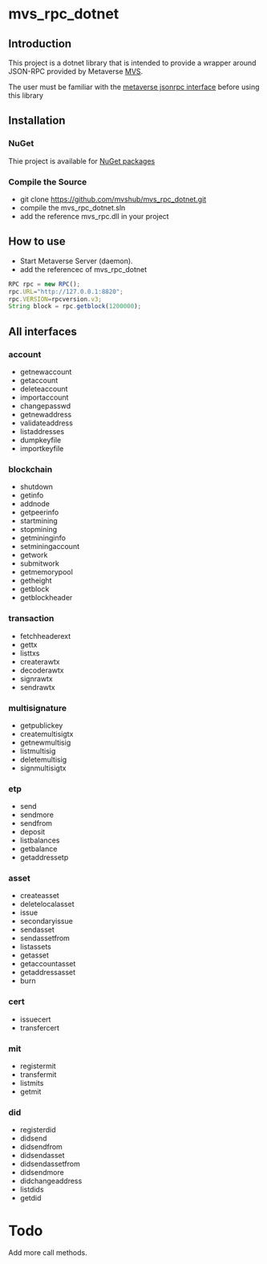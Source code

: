 # mvs_rpc_dotnet


## Introduction

This project is a dotnet library that is intended to provide a wrapper around JSON-RPC provided by Metaverse [MVS](mvs.live).

The user must be familiar with the [metaverse jsonrpc interface](https://docs.mvs.org/api_v2/index.html) before using this library

## Installation

### NuGet

Thie project is available for [NuGet packages](https://www.nuget.org/packages/mvs_rpc/)

### Compile the Source
* git clone https://github.com/mvshub/mvs_rpc_dotnet.git
* compile the mvs_rpc_dotnet.sln
* add the reference mvs_rpc.dll in your project

## How to use

* Start Metaverse Server (daemon).
* add the referencec of mvs_rpc_dotnet
```js
RPC rpc = new RPC();
rpc.URL="http://127.0.0.1:8820";
rpc.VERSION=rpcversion.v3;
String block = rpc.getblock(1200000);
```

## All interfaces
### account
- getnewaccount
- getaccount
- deleteaccount
- importaccount
- changepasswd
- getnewaddress
- validateaddress
- listaddresses
- dumpkeyfile
- importkeyfile
### blockchain
- shutdown
- getinfo
- addnode
- getpeerinfo
- startmining
- stopmining
- getmininginfo
- setminingaccount
- getwork
- submitwork
- getmemorypool
- getheight
- getblock
- getblockheader
### transaction
- fetchheaderext
- gettx
- listtxs
- createrawtx
- decoderawtx
- signrawtx
- sendrawtx
 ### multisignature
- getpublickey
- createmultisigtx
- getnewmultisig
- listmultisig
- deletemultisig
- signmultisigtx
 ### etp
- send
- sendmore
- sendfrom
- deposit
- listbalances
- getbalance
- getaddressetp
 ### asset
- createasset
- deletelocalasset
- issue
- secondaryissue
- sendasset
- sendassetfrom
- listassets
- getasset
- getaccountasset
- getaddressasset
- burn
 ### cert
- issuecert
- transfercert
 ### mit
- registermit
- transfermit
- listmits
- getmit
 ### did
- registerdid
- didsend
- didsendfrom
- didsendasset
- didsendassetfrom
- didsendmore
- didchangeaddress
- listdids
- getdid


# Todo

Add more call methods.
